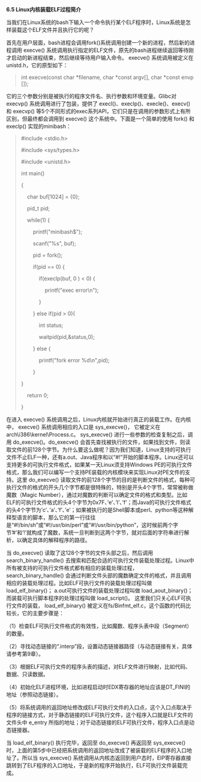 **6.5 Linux内核装载ELF过程简介**

当我们在Linux系统的bash下输入一个命令执行某个ELF程序时，Linux系统是怎样装载这个ELF文件并且执行它的呢？

首先在用户层面，bash进程会调用fork()系统调用创建一个新的进程，然后新的进程调用 execve() 系统调用执行指定的ELF文件，原先的bash进程继续返回等待刚才启动的新进程结束，然后继续等待用户输入命令。 execve() 系统调用被定义在unistd.h，它的原型如下：

> int execve(const char *filename, char *const argv[], char *const envp[]);

它的三个参数分别是被执行的程序文件名、执行参数和环境变量。Glibc对 execvp() 系统调用进行了包装，提供了 execl()、execlp()、execle()、execv() 和 execvp() 等5个不同形式的exec系列API，它们只是在调用的参数形式上有所区别，但最终都会调用到 execve() 这个系统中。下面是一个简单的使用 fork() 和 execlp() 实现的minibash：

> #include <stdio.h>  
>   
> #include <sys/types.h>  
>   
> #include <unistd.h>  
>   
>   
>   
> int main()  
>   
> {  
>   
>     char buf[1024] = {0};  
>   
>     pid_t pid;  
>   
>     while(1) {  
>   
>         printf("minibash$");  
>   
>         scanf("%s", buf);  
>   
>         pid = fork();  
>   
>         if(pid == 0) {  
>   
>             if(execlp(buf, 0 ) < 0) {  
>   
>                 printf("exec error\n");  
>   
>             }  
>   
>         } else if(pid > 0){  
>   
>             int status;  
>   
>             waitpid(pid,&status,0);  
>   
>         } else {  
>   
>             printf("fork error %d\n",pid);  
>   
>         }  
>   
> }  
>   
>     return 0;  
>   
> }  
>   

在进入 execve() 系统调用之后，Linux内核就开始进行真正的装载工作。在内核中， execve() 系统调用相应的入口是 sys_execve()， 它被定义在arch\i386\kernel\Process.c。 sys_execve() 进行一些参数的检查复制之后，调用 do_execve()。do_execve() 会首先查找被执行的文件，如果找到文件，则读取文件的前128个字节。为什么要这么做呢？因为我们知道，Linux支持的可执行文件不止ELF一种，还有a.out、Java程序和以“#!”开始的脚本程序。Linux还可以支持更多的可执行文件格式，如果某一天Linux须支持Windows PE的可执行文件格式，那么我们可以编写一个支持PE装载的内核模块来实现Linux对PE文件的支持。这里 do_execve() 读取文件的前128个字节的目的是判断文件的格式，每种可执行文件的格式的开头几个字节都是很特殊的，特别是开头4个字节，常常被称做魔数（Magic Number），通过对魔数的判断可以确定文件的格式和类型。比如ELF的可执行文件格式的头4个字节为0x7F、’e’、’l’、’f’；而Java的可执行文件格式的头4个字节为’c’、’a’、’f’、’e’；如果被执行的是Shell脚本或perl、python等这种解释型语言的脚本，那么它的第一行往往是“#!/bin/sh”或“#!/usr/bin/perl”或“#!/usr/bin/python”，这时候前两个字节’#’和’!’就构成了魔数，系统一旦判断到这两个字节，就对后面的字符串进行解析，以确定具体的解释程序的路径。

当 do_execve() 读取了这128个字节的文件头部之后，然后调用 search_binary_handle() 去搜索和匹配合适的可执行文件装载处理过程。Linux中所有被支持的可执行文件格式都有相应的装载处理过程， search_binary_handle() 会通过判断文件头部的魔数确定文件的格式，并且调用相应的装载处理过程。比如ELF可执行文件的装载处理过程叫做 load_elf_binary()； a.out可执行文件的装载处理过程叫做 load_aout_binary()； 而装载可执行脚本程序的处理过程叫做 load_script()。 这里我们只关心ELF可执行文件的装载， load_elf_binary() 被定义在fs/Binfmt_elf.c，这个函数的代码比较长，它的主要步骤是：

（1）检查ELF可执行文件格式的有效性，比如魔数、程序头表中段（Segment）的数量。

（2）寻找动态链接的“.interp”段，设置动态链接器路径（与动态链接有关，具体请参考第9章）。

（3）根据ELF可执行文件的程序头表的描述，对ELF文件进行映射，比如代码、数据、只读数据。

（4）初始化ELF进程环境，比如进程启动时EDX寄存器的地址应该是DT_FINI的地址（参照动态链接）。

（5）将系统调用的返回地址修改成ELF可执行文件的入口点，这个入口点取决于程序的链接方式，对于静态链接的ELF可执行文件，这个程序入口就是ELF文件的文件头中 e_entry 所指的地址；对于动态链接的ELF可执行文件，程序入口点是动态链接器。

当 load_elf_binary() 执行完毕，返回至 do_execve() 再返回至 sys_execve() 时，上面的第5步中已经把系统调用的返回地址改成了被装载的ELF程序的入口地址了。所以当 sys_execve() 系统调用从内核态返回到用户态时，EIP寄存器直接跳转到了ELF程序的入口地址，于是新的程序开始执行，ELF可执行文件装载完成。